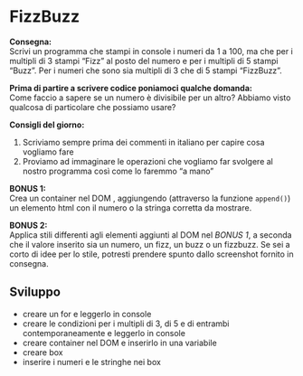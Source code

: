 FizzBuzz
===
**Consegna:**  
Scrivi un programma che stampi in console i numeri da 1 a 100,
ma che per i multipli di 3 stampi “Fizz” al posto del numero e per i multipli di 5 stampi “Buzz”.
Per i numeri che sono sia multipli di 3 che di 5 stampi “FizzBuzz”.  

**Prima di partire a scrivere codice poniamoci qualche domanda:**  
Come faccio a sapere se un numero è divisibile per un altro?
Abbiamo visto qualcosa di particolare che possiamo usare?  

**Consigli del giorno:**
1. Scriviamo sempre prima dei commenti in italiano per capire cosa vogliamo fare
2. Proviamo ad immaginare le operazioni che vogliamo far svolgere al nostro programma così come lo faremmo “a mano”  

**BONUS 1:**  
Crea un container nel DOM , aggiungendo (attraverso la funzione `append()`) un elemento html con il numero o la stringa corretta da mostrare.  

**BONUS 2:**  
Applica stili differenti agli elementi aggiunti al DOM nel *BONUS 1*, a seconda che il valore inserito sia un numero, un fizz, un buzz o un fizzbuzz.
Se sei a corto di idee per lo stile, potresti prendere spunto dallo screenshot fornito in consegna.

## Sviluppo
- creare un for e leggerlo in console
- creare le condizioni per i multipli di 3, di 5 e di entrambi contemporaneamente e leggerlo in console
- creare container nel DOM e inserirlo in una variabile
- creare box 
- inserire i numeri e le stringhe nei box 




